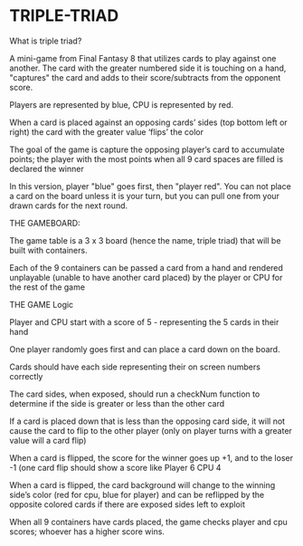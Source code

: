# TRIPLE-TRIAD

What is triple triad? 

A mini-game from Final Fantasy 8 that utilizes cards to play against one another. The card with the greater numbered side it is touching on a hand, "captures" the card and adds to their score/subtracts from the opponent score. 

Players are represented by blue, CPU is represented by red. 

When a card is placed against an opposing cards’ sides (top bottom left or right) the card with the greater value ‘flips’ the color 

The goal of the game is capture the opposing player’s card to accumulate points; the player with the most points when all 9 card spaces are filled is declared the winner

In this version, player "blue" goes first, then "player red". You can not place a card on the board unless it is your turn, but you can pull one from your drawn cards for the next round. 

THE GAMEBOARD: 

The game table is a 3 x 3 board (hence the name, triple triad) that will be built with containers. 

Each of the 9 containers can be passed a card from a hand and rendered unplayable (unable to have another card placed) by the player or CPU for the rest of the game


THE GAME Logic 

Player and CPU start with a score of 5 - representing the 5 cards in their hand

One player randomly goes first and can place a card down on the board. 

Cards should have each side representing their on screen numbers correctly

The card sides, when exposed, should run a checkNum function to determine if the side is greater or less than the other card 

If a card is placed down that is less than the opposing card side, it will not cause the card to flip to the other player (only on player turns with a greater value will a card flip)

When a card is flipped, the score for the winner goes up +1, and to the loser -1 
(one card flip should show a score like Player 6 CPU 4 


When a card is flipped, the card background will change to the winning side’s color (red for cpu, blue for player) and can be reflipped by the opposite colored cards if there are exposed sides left to exploit 


When all 9 containers have cards placed, the game checks player and cpu scores; whoever has a higher score wins. 


	
	







